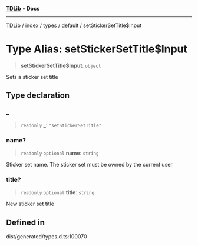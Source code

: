 [**TDLib**](../../../../../../README.md) • **Docs**

***

[TDLib](../../../../../../modules.md) / [index](../../../../../README.md) / [types](../../../README.md) / [default](../README.md) / setStickerSetTitle$Input

# Type Alias: setStickerSetTitle$Input

> **setStickerSetTitle$Input**: `object`

Sets a sticker set title

## Type declaration

### \_

> `readonly` **\_**: `"setStickerSetTitle"`

### name?

> `readonly` `optional` **name**: `string`

Sticker set name. The sticker set must be owned by the current user

### title?

> `readonly` `optional` **title**: `string`

New sticker set title

## Defined in

dist/generated/types.d.ts:100070
